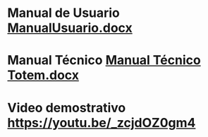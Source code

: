 # Manual de Usuario [ManualUsuario.docx](https://github.com/Totem-Univalle/Totem_Api_Univalle/files/13454891/ManualUsuario.docx)
# Manual Técnico [Manual Técnico Totem.docx](https://github.com/Totem-Univalle/Totem_Api_Univalle/files/13454889/Manual.Tecnico.Totem.docx)
# Video demostrativo https://youtu.be/_zcjdOZ0gm4

